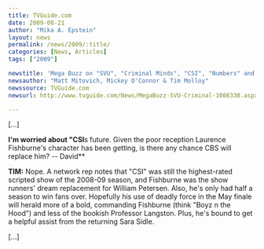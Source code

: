 ```yaml
---
title: TVGuide.com 
date: 2009-08-21
author: "Mika A. Epstein"
layout: news
permalink: /news/2009/:title/
categories: [News, Articles]
tags: ["2009"]

newstitle: 'Mega Buzz on "SVU", "Criminal Minds", "CSI", "Numbers" and More'
newsauthor: "Matt Mitovich, Mickey O'Connor & Tim Molloy"
newssource: TVGuide.com  
newsurl: http://www.tvguide.com/News/MegaBuzz-SVU-Criminal-1008330.aspx  

---
```




[...]

**I'm worried about "CSI**s future. Given the poor reception Laurence Fishburne's character has been getting, is there any chance CBS will replace him? -- David**

**TIM:** Nope. A network rep notes that "CSI" was still the highest-rated scripted show of the 2008-09 season, and Fishburne was the show runners' dream replacement for William Petersen. Also, he's only had half a season to win fans over. Hopefully his use of deadly force in the May finale will herald more of a bold, commanding Fishburne (think "Boyz n the Hood") and less of the bookish Professor Langston. Plus, he's bound to get a helpful assist from the returning Sara Sidle.

[...]  
